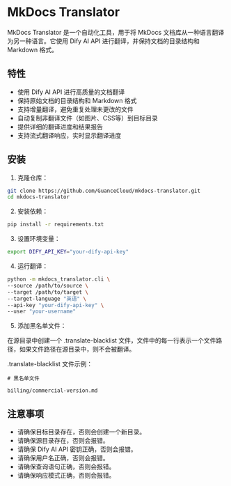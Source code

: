 # MkDocs Translator

MkDocs Translator 是一个自动化工具，用于将 MkDocs 文档库从一种语言翻译为另一种语言。它使用 Dify AI API 进行翻译，并保持文档的目录结构和 Markdown 格式。

## 特性

- 使用 Dify AI API 进行高质量的文档翻译
- 保持原始文档的目录结构和 Markdown 格式
- 支持增量翻译，避免重复处理未更改的文件
- 自动复制非翻译文件（如图片、CSS等）到目标目录
- 提供详细的翻译进度和结果报告
- 支持流式翻译响应，实时显示翻译进度

## 安装

1. 克隆仓库： 

```bash
git clone https://github.com/GuanceCloud/mkdocs-translator.git
cd mkdocs-translator
```

2. 安装依赖：

```bash
pip install -r requirements.txt
```

3. 设置环境变量：

```bash
export DIFY_API_KEY="your-dify-api-key"
```

4. 运行翻译：

```bash
python -m mkdocs_translator.cli \
--source /path/to/source \
--target /path/to/target \
--target-language "英语" \
--api-key "your-dify-api-key" \
--user "your-username"
```

5. 添加黑名单文件：

在源目录中创建一个 .translate-blacklist 文件，文件中的每一行表示一个文件路径，如果文件路径在源目录中，则不会被翻译。

.translate-blacklist 文件示例： 

```
# 黑名单文件

billing/commercial-version.md
``` 

## 注意事项

- 请确保目标目录存在，否则会创建一个新目录。
- 请确保源目录存在，否则会报错。
- 请确保 Dify AI API 密钥正确，否则会报错。
- 请确保用户名正确，否则会报错。
- 请确保查询语句正确，否则会报错。
- 请确保响应模式正确，否则会报错。

